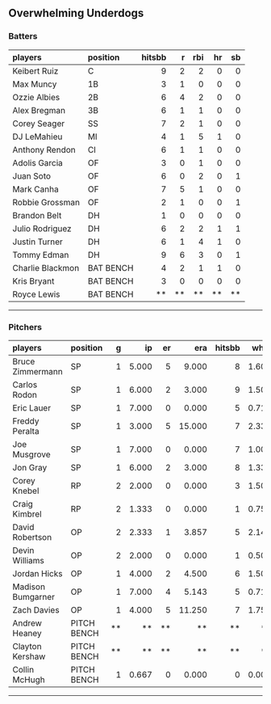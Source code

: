 ## Overwhelming Underdogs

### Batters

 
|players          |position  | hitsbb|  r| rbi| hr| sb| 
|:----------------|:---------|------:|--:|---:|--:|--:| 
|Keibert Ruiz     |C         |      9|  2|   2|  0|  0| 
|Max Muncy        |1B        |      3|  1|   0|  0|  0| 
|Ozzie Albies     |2B        |      6|  4|   2|  0|  0| 
|Alex Bregman     |3B        |      6|  1|   1|  0|  0| 
|Corey Seager     |SS        |      7|  2|   1|  0|  0| 
|DJ LeMahieu      |MI        |      4|  1|   5|  1|  0| 
|Anthony Rendon   |CI        |      6|  1|   1|  0|  0| 
|Adolis Garcia    |OF        |      3|  0|   1|  0|  0| 
|Juan Soto        |OF        |      6|  0|   2|  0|  1| 
|Mark Canha       |OF        |      7|  5|   1|  0|  0| 
|Robbie Grossman  |OF        |      2|  1|   0|  0|  1| 
|Brandon Belt     |DH        |      1|  0|   0|  0|  0| 
|Julio Rodriguez  |DH        |      6|  2|   2|  1|  1| 
|Justin Turner    |DH        |      6|  1|   4|  1|  0| 
|Tommy Edman      |DH        |      9|  6|   3|  0|  1| 
|Charlie Blackmon |BAT BENCH |      4|  2|   1|  1|  0| 
|Kris Bryant      |BAT BENCH |      3|  0|   0|  0|  0| 
|Royce Lewis      |BAT BENCH |     **| **|  **| **| **| 

* * *

### Pitchers

 
|players           |position    |  g|    ip| er|    era| hitsbb|  whip| so|  w| sv| 
|:-----------------|:-----------|--:|-----:|--:|------:|------:|-----:|--:|--:|--:| 
|Bruce Zimmermann  |SP          |  1| 5.000|  5|  9.000|      8| 1.600|  2|  0|  0| 
|Carlos Rodon      |SP          |  1| 6.000|  2|  3.000|      9| 1.500|  6|  0|  0| 
|Eric Lauer        |SP          |  1| 7.000|  0|  0.000|      5| 0.714|  5|  1|  0| 
|Freddy Peralta    |SP          |  1| 3.000|  5| 15.000|      7| 2.333|  2|  0|  0| 
|Joe Musgrove      |SP          |  1| 7.000|  0|  0.000|      7| 1.000|  4|  1|  0| 
|Jon Gray          |SP          |  1| 6.000|  2|  3.000|      8| 1.333|  4|  0|  0| 
|Corey Knebel      |RP          |  2| 2.000|  0|  0.000|      3| 1.500|  1|  1|  1| 
|Craig Kimbrel     |RP          |  2| 1.333|  0|  0.000|      1| 0.750|  3|  0|  2| 
|David Robertson   |OP          |  2| 2.333|  1|  3.857|      5| 2.143|  3|  0|  0| 
|Devin Williams    |OP          |  2| 2.000|  0|  0.000|      1| 0.500|  5|  0|  0| 
|Jordan Hicks      |OP          |  1| 4.000|  2|  4.500|      6| 1.500|  5|  0|  0| 
|Madison Bumgarner |OP          |  1| 7.000|  4|  5.143|      5| 0.714|  7|  0|  0| 
|Zach Davies       |OP          |  1| 4.000|  5| 11.250|      7| 1.750|  2|  0|  0| 
|Andrew Heaney     |PITCH BENCH | **|    **| **|     **|     **|    **| **| **| **| 
|Clayton Kershaw   |PITCH BENCH | **|    **| **|     **|     **|    **| **| **| **| 
|Collin McHugh     |PITCH BENCH |  1| 0.667|  0|  0.000|      0| 0.000|  0|  0|  0| 


* * *


